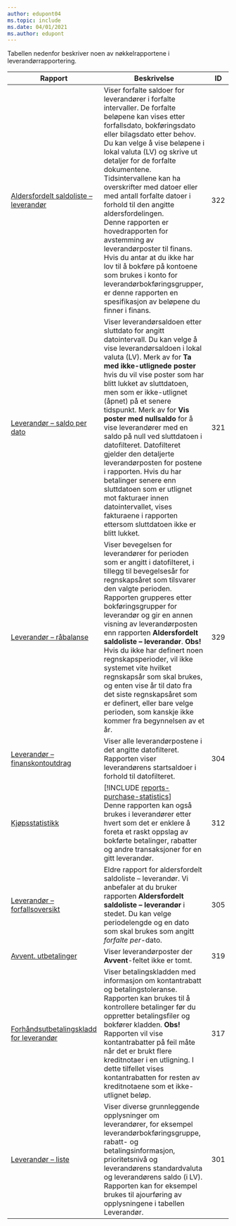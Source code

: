 ```yaml
---
author: edupont04
ms.topic: include
ms.date: 04/01/2021
ms.author: edupont
---
```


Tabellen nedenfor beskriver noen av nøkkelrapportene i leverandørrapportering.

| Rapport | Beskrivelse | ID | 
|--|--|--|
| [Aldersfordelt saldoliste – leverandør](https://businesscentral.dynamics.com?report=322) |Viser forfalte saldoer for leverandører i forfalte intervaller. De forfalte beløpene kan vises etter forfallsdato, bokføringsdato eller bilagsdato etter behov. Du kan velge å vise beløpene i lokal valuta (LV) og skrive ut detaljer for de forfalte dokumentene. Tidsintervallene kan ha overskrifter med datoer eller med antall forfalte datoer i forhold til den angitte aldersfordelingen.<br>Denne rapporten er hovedrapporten for avstemming av leverandørposter til finans. Hvis du antar at du ikke har lov til å bokføre på kontoene som brukes i konto for leverandørbokføringsgrupper, er denne rapporten en spesifikasjon av beløpene du finner i finans.| 322|
| [Leverandør – saldo per dato](https://businesscentral.dynamics.com?report=321) | Viser leverandørsaldoen etter sluttdato for angitt datointervall. Du kan velge å vise leverandørsaldoen i lokal valuta (LV). Merk av for **Ta med ikke-utlignede poster** hvis du vil vise poster som har blitt lukket av sluttdatoen, men som er ikke-utlignet (åpnet) på et senere tidspunkt. Merk av for **Vis poster med nullsaldo** for å vise leverandører med en saldo på null ved sluttdatoen i datofilteret. Datofilteret gjelder den detaljerte leverandørposten for postene i rapporten. Hvis du har betalinger senere enn sluttdatoen som er utlignet mot fakturaer innen datointervallet, vises fakturaene i rapporten ettersom sluttdatoen ikke er blitt lukket. | 321 |
| [Leverandør – råbalanse](https://businesscentral.dynamics.com?report=329) | Viser bevegelsen for leverandører for perioden som er angitt i datofilteret, i tillegg til bevegelsesår for regnskapsåret som tilsvarer den valgte perioden. Rapporten grupperes etter bokføringsgrupper for leverandør og gir en annen visning av leverandørposten enn rapporten **Aldersfordelt saldoliste – leverandør**. **Obs!** Hvis du ikke har definert noen regnskapsperioder, vil ikke systemet vite hvilket regnskapsår som skal brukes, og enten vise år til dato fra det siste regnskapsåret som er definert, eller bare velge perioden, som kanskje ikke kommer fra begynnelsen av et år.|329 | 
| [Leverandør – finanskontoutdrag](https://businesscentral.dynamics.com?report=304) | Viser alle leverandørpostene i det angitte datofilteret. Rapporten viser leverandørens startsaldoer i forhold til datofilteret. | 304 | 
| [Kjøpsstatistikk](https://businesscentral.dynamics.com?report=312) |[!INCLUDE [reports-purchase-statistics](reports-purchase-statistics.md)]<br>Denne rapporten kan også brukes i leverandører etter hvert som det er enklere å foreta et raskt oppslag av bokførte betalinger, rabatter og andre transaksjoner for en gitt leverandør.| 312 |
| [Leverandør – forfallsoversikt](https://businesscentral.dynamics.com?report=305)| Eldre rapport for aldersfordelt saldoliste – leverandør. Vi anbefaler at du bruker rapporten **Aldersfordelt saldoliste – leverandør** i stedet. Du kan velge periodelengde og en dato som skal brukes som angitt *forfalte per*-dato.|305| 
| [Avvent. utbetalinger](https://businesscentral.dynamics.com?report=319)| Viser leverandørposter der **Avvent**-feltet ikke er tomt.| 319 |
| [Forhåndsutbetalingskladd for leverandør](https://businesscentral.dynamics.com?report=317)|Viser betalingskladden med informasjon om kontantrabatt og betalingstoleranse. Rapporten kan brukes til å kontrollere betalinger før du oppretter betalingsfiler og bokfører kladden. **Obs!** Rapporten vil vise kontantrabatter på feil måte når det er brukt flere kreditnotaer i en utligning. I dette tilfellet vises kontantrabatten for resten av kreditnotaene som et ikke-utlignet beløp.| 317 |
| [Leverandør – liste](https://businesscentral.dynamics.com?report=301)|Viser diverse grunnleggende opplysninger om leverandører, for eksempel leverandørbokføringsgruppe, rabatt- og betalingsinformasjon, prioritetsnivå og leverandørens standardvaluta og leverandørens saldo (i LV). Rapporten kan for eksempel brukes til ajourføring av opplysningene i tabellen Leverandør.|301|